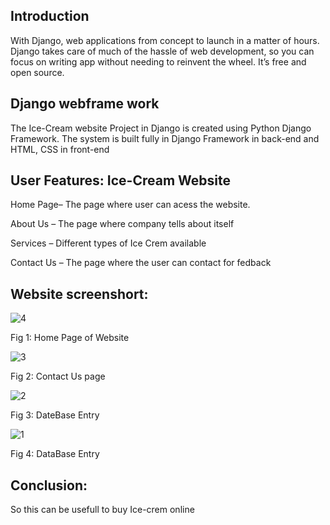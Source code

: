 
## Introduction

With Django, web applications from concept to launch in a matter of hours. Django takes care of much of the hassle of web development, so you can focus on writing app without needing to reinvent the wheel. It’s free and open source.
## Django webframe work

The Ice-Cream website Project in Django is created using Python Django Framework. The system is built fully in Django Framework in back-end and HTML, CSS in front-end
## User Features: Ice-Cream Website

Home Page– The page where user can acess the website.

About Us – The page where company tells about itself

Services – Different types of Ice Crem available

Contact Us – The page where the user can contact for fedback



## Website screenshort:

![4](https://user-images.githubusercontent.com/99526815/162499801-0a24ccf4-1524-4e65-902e-93c4dd2388a0.PNG)

Fig 1: Home Page of Website

![3](https://user-images.githubusercontent.com/99526815/162499838-ccec631a-635d-41a2-83b1-5f642be04238.PNG)

Fig 2: Contact Us page

![2](https://user-images.githubusercontent.com/99526815/162499922-d98b915e-079c-450a-880c-e6bcb20d85a7.PNG)

Fig 3: DateBase Entry

![1](https://user-images.githubusercontent.com/99526815/162499977-d83cd394-20d6-473e-a7ff-4c67d720f1fd.PNG)

Fig 4: DataBase Entry

## Conclusion:

So this can be usefull to buy Ice-crem online


